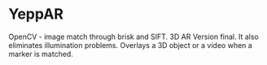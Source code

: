 # YeppAR
OpenCV - image match through brisk and SIFT. 3D AR Version final.
It also eliminates illumination problems.
Overlays a 3D object or a video when a marker is matched.
